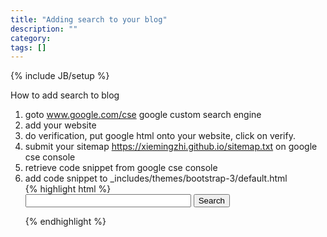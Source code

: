 ```yaml
---
title: "Adding search to your blog"
description: ""
category: 
tags: []
---
```

{% include JB/setup %}

How to add search to blog

1. goto www.google.com/cse google custom search engine  
2. add your website  
3. do verification, put google html onto your website, click on verify.  
4. submit your sitemap https://xiemingzhi.github.io/sitemap.txt on google cse console  
5. retrieve code snippet from google cse console  
6. add code snippet to _includes/themes/bootstrap-3/default.html  
{% highlight html %}
		  <form action="http://www.google.com/cse" id="cse-search-box" target="_blank" class="navbar-form navbar-right" role="search">
			<input name="cx" type="hidden" value="your_cse_code_id" /> 
			<input name="ie" type="hidden" value="UTF-8" />
			<input name="q" size="30" />
			<input name="sa" type="submit" value="Search" /> 
		  </form>
{% endhighlight %}
